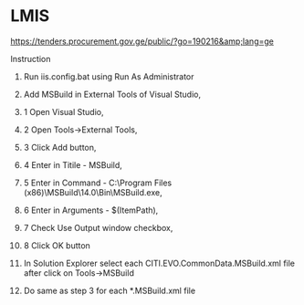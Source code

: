 # LMIS
https://tenders.procurement.gov.ge/public/?go=190216&amp;lang=ge

Instruction

1. Run iis.config.bat using Run As Administrator
2. Add MSBuild in External Tools of Visual Studio,
2. 1 Open Visual Studio,
2. 2 Open Tools->External Tools,
2. 3 Click Add button,
2. 4 Enter in Titile - MSBuild,
2. 5 Enter in Command - C:\Program Files (x86)\MSBuild\14.0\Bin\MSBuild.exe,
2. 6 Enter in Arguments - $(ItemPath),
2. 7 Check Use Output window checkbox,
2. 8 Click OK button

3. In Solution Explorer select each CITI.EVO.CommonData.MSBuild.xml file after click on Tools->MSBuild
4. Do same as step 3 for each *.MSBuild.xml file





